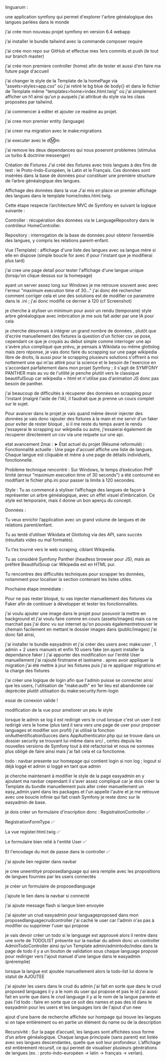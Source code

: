 linguarum :

une application symfony qui permet d'explorer l'arbre généalogique des langues parlées dans le monde

j'ai crée mon nouveau projet symfony en version 6.4 webapp

j'ai installer le bundle tailwind avec la commande composer require

j'ai crée mon repo sur GitHub et effectue mes 1ers commits et push (le tout sur branch master)

j'ai crée mon premiere controller (home) afin de tester et aussi d'en faire ma future page d'accueil

j'ai changer le style de la Template de la homePage via "assets>styles>app.css" où j'ai retiré le bg blue de body{} et dans le fichier de Template même "templates>home>index.html.twig" où j'ai simplement afficher un h1 ainsi qu'un p auquels j'ai attribué du style via les class proposées par tailwind.

j'ai commencer à editer et ajouter ce readme au projet.

j'ai cree mon premier entity (language)

j'ai creer ma migration avec le make:migrations

j'ai executer avec le d:m:m

j'ai remove les deux dependances qui nous poseront problemes (stimulus ux turbo & doctrine messenger)

Création de Fixtures
J'ai créé des fixtures avec trois langues à des fins de test : le Proto-Indo-Européen, le Latin et le Français. Ces données sont insérées dans la base de données pour constituer une première structure de l’arbre généalogique des langues.

Affichage des données dans la vue
J'ai mis en place un premier affichage des langues dans le template home/index.html.twig.

Cette étape respecte l’architecture MVC de Symfony en suivant la logique suivante :

Controller : récupération des données via le LanguageRepository dans le contrôleur HomeController.

Repository : interrogation de la base de données pour obtenir l’ensemble des langues, y compris les relations parent-enfant.

Vue (Template) : affichage d'une liste des langues avec sa langue mère si elle en dispose (simple boucle for avec if pour l'instant que je modifierai plus tard)

j'ai cree une page detail pour tester l'affichage d'une langue unique (lorsqu'on clique dessus sur la homepage)

ayant un server assez long sur Windows je me retrouve souvent avec avec l'erreur "maximum execution time of 30..." j'ai donc été rechercher comment corriger cela et une des solutions est de modifier ce parametre dans le .ini ; j'ai donc modifié ce dernier à 120 (cf Screenshot)

je cherche à styliser un minimum pour avoir un rendu (temporaire) style arbre généalogique avec imbrication je me suis fait aider par une IA pour cela

je cherche désormais à intégrer un grand nombre de données , plutôt que d'ecrire manuellement des fixtures la question d'un fichier csv se pose, cependant ce que je croyais au debut simple comme interroger une api s'avère plus compliqué que prévu, je pensais à Wikidata ou même glottolog mais zero réponse, je vais donc faire du scrapping sur une page wikipedia libre de droits, là aussi pour le scrapping plusieurs solutions s'offrent à moi nottement une qui m'as attiré pour la science et le besoin de l'exercice en s'accordant parfaitement dans mon projet Symfony ; il s'agit de SYMFONY PANTHER mais au vu de l'utilité je penche plutôt vers le classique beautifulSoup car wikipedia = html et n'utilise pas d'animation JS donc pas besoin de panther.

j'ai beaucoup de difficultés à récuperer des données en scrapping pour l'instant (malgré l'aide de l'IA), il faudrait que je prenne un cours complet sur le sujet.

Pour avancer dans le projet je vais quand même devoir injecter des données je vais donc rajouter des fixtures à la main et me servir d'un faker pour eviter de rester bloqué , si il me reste du temps avant le rendu j'essayerai le scrapping sur wikipedia ou autre, j'essaierai également de recuperer directement un csv via une requete sur une api.

etat avancement 2mai :
➤ État actuel du projet (Résumé reformulé) :
Fonctionnalité actuelle : Une page d'accueil affiche une liste de langues. Chaque langue est cliquable et mène à une page de détails individuels, fonctionnelle.

Problème technique rencontré : Sur Windows, le temps d’exécution PHP limité (erreur "maximum execution time of 30 seconds") a été contourné en modifiant le fichier php.ini pour passer la limite à 120 secondes.

Style : Tu as commencé à styliser l’affichage des langues de façon à représenter un arbre généalogique, avec un effet visuel d’imbrication. Ce style est temporaire, mais il donne un bon aperçu du concept.

Données :

Tu veux enrichir l’application avec un grand volume de langues et de relations parent/enfant.

Tu as tenté d’utiliser Wikidata et Glottolog via des API, sans succès (résultats vides ou mal formatés).

Tu t’es tourné vers le web scraping, ciblant Wikipedia.

Tu as considéré Symfony Panther (headless browser pour JS), mais as préféré BeautifulSoup car Wikipedia est en HTML pur.

Tu rencontres des difficultés techniques pour scrapper les données, notamment pour localiser la section contenant les listes utiles.

Prochaine étape immédiate :

Pour ne pas rester bloqué, tu vas injecter manuellement des fixtures via Faker afin de continuer à développer et tester les fonctionnalités.

j'ai voulu ajouter une image dans le projet pour poouvoir la mettre en background et j'ai voulu faire comme en cours (assets/images) mais ca ne marchait pas j'ai donc vu sur internet qu'on pouvais égalementretrouver le chemain facilement en mettant le dossier images dans (public/images) j'ai donc fait ainsi,

j'ai installer le bundle easyadmin et j'ai créer des users avec make:user , 1 admin + 2 users manuels et enfin 10 users fake (en ayant installer la dependance faker ) j'ai apporter des modification sur l'entité User manuellement j'ai rajouté firstname et lastname . apres avoir appliquer la migration j'ai été mettre à jour les fixtures puis j'ai re appliquer migrations et la charge des fixtures

j'ai créer une logique de login afin que l'admin puisse se connecter ainsi que les users, l'utilisation de "make:auth" en 1er lieu est abandonnée car depréciée plutôt utilisation du make:security:form-login

essai de conexion valide !

modification de la vue pour ameliorer un peu le style

lorsque le admin se log il est redirigé vers le crud
lorsque c'est un user il est redirigé vers le home (plus tard il sera vers une page de user pour proposer languages et modifier son profil) j'ai utilisé la fonction onAuthentificationSucces dans AppAuthenticator.php qui se trouve dans un dossier security se trouvant lui-même dans src/ , certes depuis les nouvelles versions de Symfony tout à été refactorisé et nous ne sommes plus obligé de faire ainsi mais j'ai fait cela et ca fonctionne.

todo : navbar presente sur homepage qui contient login si non log ; logout si déjà loggé et admin si loggé en tant que admin

je cherche maintenant à modifier le style de la page easyadmin en y ajoutant ma navbar cependant il s'aver assez compliqué car je dois créer la Template du bundle manuellement puis aller créer manuellement un easy_admin.yaml dans les packages et l'un appelle l'autre et je me retrouve avec une boucle infinie qui fait crash Symfony je reste donc sur le easyadmin de base.

je dois créer un formulaire d'inscription donc :
RegistrationController ✅

RegistrationFormType ✅

La vue register.html.twig ✅

Le formulaire bien relié à l'entité User ✅

Et l'encodage du mot de passe dans le controller ✅

j'ai ajoute lien register dans navbar

je cree uneentityé proposedlanguage qui sera remplie avec les propositions de langues fournies par les users connectés

je créer un formulaire de proposedlanguage

j'ajoute le lien dans la navbar si connecté

j'ai ajoute message flash si langue bien envoyée

j'ai ajouter un crud easyadmin pour languageproposed
dans mon proposedlanguagecrudcontroller j'ai caché le user car l'admin n'as pas à modifier ou supprimer l'user qui propose

je vais devoir créer un todo si le language est approuvé alors il rentre dans une sorte de TODOLIST présente sur la navbar du admin
donc un controller AdminTodoController
ainsi qu'un Template admin/admintodo/index
dans la page de todo il y a un bouton de validation sous chaque language proposé pour rediriger vers l'ajout manuel d'une langue dans le easyadmin (préremplie)

lorsque la langue est ajoutée manuellement alors la todo-list lui donne le statut de AJOUTEE

j'ai ajouter les users dans le crud du admin
j'ai fait en sorte que dans le crud proposed languages il y a le nom du user qui propose et pas le id
j'ai aussi fait en sorte que dans le crud language il y ai le nom de la langue parente et pas l'id
todo : faire en sorte que ce soit des names et pas des id dans le easyadmin pour les users et les languages lors de l'ajout d'un new

ajout d'une barre de recherche affichée sur hompage qui trouve les langues si on tape entièrement ou en partie un élément du name ou de la description

Recursivité : Sur la page d’accueil, les langues sont affichées sous forme d’un arbre généalogique. Chaque langue principale (sans parent) est listée avec ses langues descendantes, quelle que soit leur profondeur. L’affichage est entièrement récursif, ce qui permet de visualiser plusieurs générations de langues (ex. : proto-indo-européen → latin → français → verlan).
